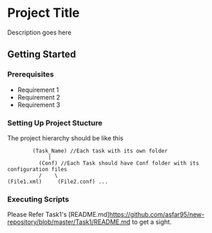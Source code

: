# Project Title
Description goes here
## Getting Started
### Prerequisites
* Requirement 1
* Requirement 2
* Requirement 3
### Setting Up Project Stucture
The project hierarchy should be like this
```
        (Task_Name) //Each task with its own folder
             |
          (Conf) //Each Task should have Conf folder with its configuration files
          /    \
(File1.xml)     (File2.conf) ...
```
### Executing Scripts
Please Refer Task1's [README.md]https://github.com/asfar95/new-repository/blob/master/Task1/README.md to get a sight.

  
